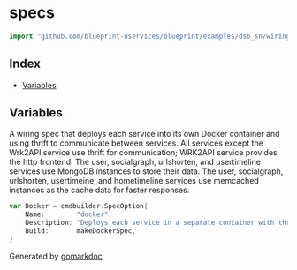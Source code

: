 <!-- Code generated by gomarkdoc. DO NOT EDIT -->

# specs

```go
import "github.com/blueprint-uservices/blueprint/examples/dsb_sn/wiring/specs"
```

## Index

- [Variables](<#variables>)


## Variables

<a name="Docker"></a>A wiring spec that deploys each service into its own Docker container and using thrift to communicate between services. All services except the Wrk2API service use thrift for communication; WRK2API service provides the http frontend. The user, socialgraph, urlshorten, and usertimeline services use MongoDB instances to store their data. The user, socialgraph, urlshorten, usertimeine, and hometimeline services use memcached instances as the cache data for faster responses.

```go
var Docker = cmdbuilder.SpecOption{
    Name:        "docker",
    Description: "Deploys each service in a separate container with thrift, and uses mongodb as NoSQL database backends.",
    Build:       makeDockerSpec,
}
```

Generated by [gomarkdoc](<https://github.com/princjef/gomarkdoc>)
